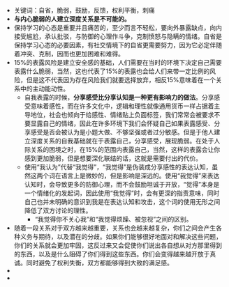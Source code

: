 - 关键词：自省，脆弱，鼓励，反馈，权利平衡，刺痛
- **与内心脆弱的人建立深度关系是不可能的。**
- 保持学习的心态是重要并且痛苦的，至少而言不轻松，要向外暴露缺点，向内接受尴尬，承认批驳，与防御的心理作斗争，克制愤怒与隐瞒的情绪。自省是保持学习心态的必要因素，有社交情境下的自省更需要努力，因为它必定伴随着冲突、克制，因而也更加困难和难得。
- 15%的表露风险是建立安全感的基础，人们需要在当时的环境下决定自己需要表露什么脆弱，当然，这也代表了15%的表露也会给人们来带一定比例的风险，但是这不代表因为存在风险我们就要选择放弃，相反15%意味着在一个关系中的主动能动性。
	- 自我表露的时候，**分享感受比分享认知是一种更有影响力的做法**。分享感受意味着感性，而在许多文化中，逻辑和理性就像通用货币一样占据着主导地位，社会也倾向于给感性、情绪贴上负面标签，我们常常会被要求不要显露自己的情绪，因此在许多环境下我们会怀疑自己如果表露感受、分享感受是否会被认为是小题大做、不够坚强或者过分敏感。但是于他人建立深度关系的自我基础就在于表露自己，分享感受，展现脆弱。在处于人际关系的困境之时，在15%的范围内表露自己，当然，这样的表露会让你感到更加脆弱，但是想要深化联结的话，这就是需要付出的代价。
	- 使用“我认为”代替“我觉得”，“我觉得”是伪装成分享感性的表达认知，虽然这两个词在语言上是微妙的，但是影响是深远的。使用“我觉得”来表达认知时，会导致更多的防御心理，而不会鼓励坦诚于开放，“觉得”本身是一个情绪化的发起词，因此使用“我觉得”时，会有更深的指责意味，同时自己也并未明确的意识到我是在表达认知和攻击，这个词的使用无形之间降低了双方讨论的理性。
		- “我觉得你不关心我”和“我觉得烦躁、被忽视”之间的区别。
- 随着一段关系对于双方越来越重要，关系也会越来越复杂，你们之间会产生各种义务与期待，以及潜在的分歧。如果你们能够很好地面对和解决这些问题，你们的关系就会更加牢固，这反过来又会促使你们说出各自想从对方那里得到的东西，以及是什么阻碍了你们得到这些东西。你们会变得越来越开放于真诚。同时避免了权利失衡，双方都能够得到大致的满足感。
-
-